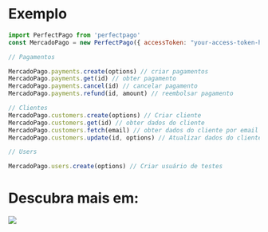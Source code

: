 # Exemplo

```js
import PerfectPago from 'perfectpago'
const MercadoPago = new PerfectPago({ accessToken: "your-access-token-here" })

// Pagamentos

MercadoPago.payments.create(options) // criar pagamentos
MercadoPago.payments.get(id) // obter pagamento
MercadoPago.payments.cancel(id) // cancelar pagamento
MercadoPago.payments.refund(id, amount) // reembolsar pagamento

// Clientes
MercadoPago.customers.create(options) // Criar cliente
MercadoPago.customers.get(id) // obter dados do cliente
MercadoPago.customers.fetch(email) // obter dados do cliente por email
MercadoPago.customers.update(id, options) // Atualizar dados do cliente

// Users

MercadoPago.users.create(options) // Criar usuário de testes
```

# Descubra mais em:
<p>
<a href="https://discord.gg/DqaZ58jWsh">
<img src="https://cdn.discordapp.com/attachments/1146741224074645534/1165399106412351508/image.png">
</a>
</p>